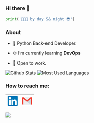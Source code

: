 ### Hi there 👋

```python
print('👨🏻‍💻 by day && night 😎')
```

### About

- 🐍 Python Back-end Developer.

- ⚙️ I’m currently learning **DevOps** 

- 🏢 Open to work.

![Github Stats](https://github-readme-stats.vercel.app/api?username=oleg1995petrov&count_private=true&include_all_commits=true&show_icons=true&layout=compact&border_radius=15&theme=monokai)
![Most Used Languages](https://github-readme-stats.vercel.app/api/top-langs?username=oleg1995petrov&show_icons=true&&hide=swift,scss&langs_count=10&layout=compact&border_radius=15&theme=monokai)

### How to reach me:

| [<img src="https://github.com/oleg1995petrov/oleg1995petrov/blob/master/Assets/Linkedin.svg" alt="Linkedin Logo" width="32">](https://in.linkedin.com/in/ventz/) | [<img src="https://github.com/oleg1995petrov/oleg1995petrov/blob/master/Assets/Gmail.svg" alt="Gmail logo" height="32">](mailto:oleg1995petrov@yandex.by) |
|:---:|:---:|

![](https://komarev.com/ghpvc/?username=oleg1995petrov&color=green)
